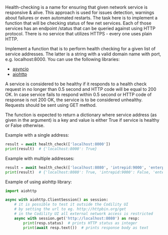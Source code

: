 Health-checking is a name for ensuring that given network service is responsive & alive. This approach is used for issues detection, warnings about failures or even automated restarts. The task here is to implement a function that will be checking status of few net services. Each of those services has an endpoint /status that can be queried against using HTTP protocol. There is no service that utilizes HTTPS - every one uses plain HTTP.

Implement a function that is to perform health checking for a given list of service addresses. The latter is a string with a valid domain name with port, e.g. localhost:8000. You can use the following libraries:
* [asyncio](https://docs.python.org/3/library/asyncio.html)
* [aiohttp](http://docs.aiohttp.org/en/stable/client_quickstart.html)

A service is considered to be healthy if it responds to a health check request in no longer than 0.5 second and HTTP code will be equal to 200 OK. In case service fails to respond within 0.5 second or HTTP code of response is not 200 OK, the service is to be considered unhealthy. Requests should be sent using GET method.

The function is expected to return a dictionary where service address (as given in the argument) is a key and value is either True if service is healthy or False otherwise.

Example with a single address:
```python
result = await health_check(['localhost:8000'])
print(result)  # {'localhost:8000': True}
```

Example with multiple addresses:
```python
result = await health_check(['localhost:8080', 'intrepid:9000', 'enterprise:8008'])
print(result)  # {'localhost:8080': True, 'intrepid:9000': False, 'enterprise:8008': True}
```

Example of using aiohttp library:
```python
import aiohttp

async with aiohttp.ClientSession() as session:
    # it is possible to test it outside the Codility UI
    # by setting the url to eg. http://httpbin.org/get
    # in the Codility UI all external network access is restricted
    async with session.get('http://localhost:8080') as resp:
        print(resp.status)  # prints HTTP status as integer
        print(await resp.text())  # prints response body as text
```
